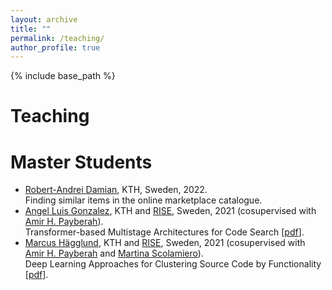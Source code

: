 ```yaml
---
layout: archive
title: ""
permalink: /teaching/
author_profile: true
---
```


{% include base_path %}

Teaching
======



Master Students
======
* [Robert-Andrei Damian](https://fr.linkedin.com/in/damian-robert), KTH, Sweden, 2022.<br>
  Finding similar items in the online marketplace catalogue.
* [Angel Luis Gonzalez](https://www.linkedin.com/in/angel-luis-gonzalez-lopez/), KTH and [RISE](https://www.ri.se/en), Sweden, 2021 (cosupervised with [Amir H. Payberah](https://www.kth.se/profile/payberah?l=en)).<br>
  Transformer-based Multistage Architectures for Code Search \[[pdf](/files/download/students/angel_luis_gonzalez_master_thesis.pdf)\].
* [Marcus Hägglund](https://www.linkedin.com/in/marcus-h%C3%A4gglund-54427212a), KTH and [RISE](https://www.ri.se/en), Sweden, 2021 (cosupervised with [Amir H. Payberah](https://www.kth.se/profile/payberah?l=en) and [Martina Scolamiero](https://www.kth.se/profile/scola/)).<br>
  Deep Learning Approaches for Clustering Source Code by Functionality  \[[pdf](/files/download/students/marcus_hagglund_master_thesis.pdf)\].

